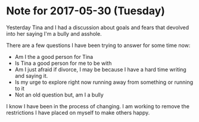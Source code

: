 # Note for 2017-05-30 (Tuesday)

Yesterday Tina and I had a discussion about goals  and fears that devolved into her saying I'm a bully and asshole. 

There are a few questions I have been trying to answer for some time now:
- Am I the a good person for Tina
- Is Tina a good person for me to be with
- Am I just afraid if divorce, I may be because I have a hard time writing and saying it. 
- Is my urge to explore right now running away from something or running to it
- Not an old question but, am I a bully


I know I have been in the process of changing. I am working to remove the restrictions I have placed on myself to make others happy.
